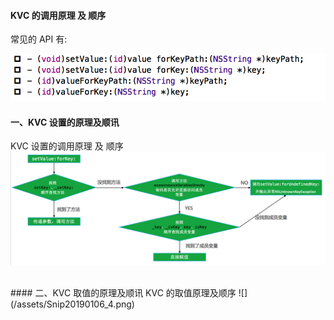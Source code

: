 #### KVC 的调用原理 及 顺序


常见的 API 有:

![](/assets/Snip20190106_2.png)




#### 一、KVC 设置的原理及顺讯

KVC 设置的调用原理 及 顺序
![](/assets/Snip20190106_3.png)


<br>
#### 二、KVC 取值的原理及顺讯
KVC 的取值原理及顺序
![](/assets/Snip20190106_4.png)



